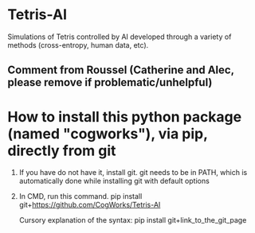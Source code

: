 Tetris-AI
=========

Simulations of Tetris controlled by AI developed through a variety of methods (cross-entropy, human data, etc).


## Comment from Roussel (Catherine and Alec, please remove if problematic/unhelpful)
# How to install this python package (named "cogworks"), via pip, directly from git

1. If you have do not have it, install git. git needs to be in PATH, which is automatically done while installing git with default options
  
2. In CMD, run this command.
    pip install git+https://github.com/CogWorks/Tetris-AI
    
    Cursory explanation of the syntax: pip install git+link_to_the_git_page

